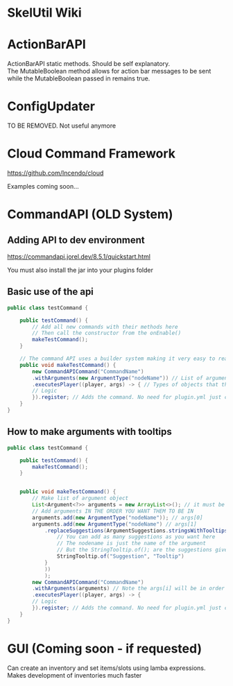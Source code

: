 # SkelUtil Wiki

# ActionBarAPI
ActionBarAPI static methods. Should be self explanatory. <br/> The MutableBoolean method allows for action bar messages to be sent while the MutableBoolean passed in remains true.

# ConfigUpdater
TO BE REMOVED. Not useful anymore

# Cloud Command Framework
https://github.com/Incendo/cloud

Examples coming soon...

# CommandAPI (OLD System)
## Adding API to dev environment
https://commandapi.jorel.dev/8.5.1/quickstart.html

You must also install the jar into your plugins folder

## Basic use of the api
```Java
public class testCommand {

	public testCommand() {
		// Add all new commands with their methods here
		// Then call the constructor from the onEnable()
		makeTestCommand();
	}

	// The command API uses a builder system making it very easy to read and understand what is going on.
	public void makeTestCommand() {
		new CommandAPICommand("CommandName")
		.withArguments(new ArgumentType("nodeName")) // List of arguments here: https://commandapi.jorel.dev/8.5.1/arguments.html
		.executesPlayer((player, args) -> { // Types of objects that the command executes by here: https://commandapi.jorel.dev/8.5.1/commandexecutors.html
		// Logic
		}).register; // Adds the command. No need for plugin.yml just call the constructor in the on enable
	}
}
```
## How to make arguments with tooltips
```Java
public class testCommand {

	public testCommand() {
		makeTestCommand();
	}


	public void makeTestCommand() {
		// Make list of argument object
		List<Argument<?>> arguments = new ArrayList<>(); // it must be <Argument<?>>
		// Add arguments IN THE ORDER YOU WANT THEM TO BE IN
		arguments.add(new ArgumentType("nodeName")); // args[0]
		arguments.add(new ArgumentType("nodeName") // args[1]
			.replaceSuggestions(ArgumentSuggestions.stringsWithTooltips(info -> new IStringToolTip[] {
				// You can add as many suggestions as you want here
				// The nodename is just the name of the argument
				// But the StringTooltip.of(); are the suggestions given
				StringTooltip.of("Suggestion", "Tooltip")
			}
			))
			);
		new CommandAPICommand("CommandName")
		.withArguments(arguments) // Note the args[i] will be in order from which they were added
		.executesPlayer((player, args) -> { 
		// Logic
		}).register; // Adds the command. No need for plugin.yml just call the constructor in the on enable
	}
}
```

# GUI (Coming soon - if requested)
Can create an inventory and set items/slots using lamba expressions. Makes development of inventories much faster
